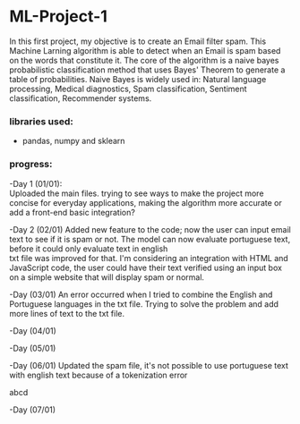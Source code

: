 # ML-Project-1
In this first project, my objective is to create an Email filter spam. This Machine Larning algorithm is able to detect when an Email is spam based on the words that constitute it.
The core of the algorithm is a naive bayes probabilistic classification method that uses Bayes' Theorem to generate a table of probabilities.
Naive Bayes is widely used in: Natural language processing, Medical diagnostics, Spam classification, Sentiment classification, Recommender systems.

### libraries used:
- pandas, numpy and sklearn

### progress:
-Day 1 (01/01): <br/>
Uploaded the main files.
trying to see ways to make the project more concise for everyday applications, making the algorithm more accurate or add a front-end basic integration?

-Day 2 (02/01)
Added new feature to the code; now the user can input email text to see if it is spam or not.
The model can now evaluate portuguese text, before it could only evaluate text in english <br/>
txt file was improved for that.
I'm considering an integration with HTML and JavaScript code, the user could have their text verified using an input box on a simple website that will display spam or normal.

-Day (03/01)
An error occurred when I tried to combine the English and Portuguese languages ​​in the txt file. Trying to solve the problem and add more lines of text to the txt file.

-Day (04/01)

-Day (05/01)

-Day (06/01)
Updated the spam file, it's not possible to use portuguese text with english text because of a tokenization error

abcd

-Day (07/01)
